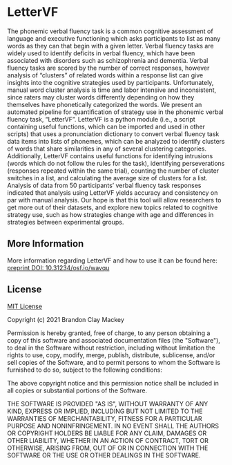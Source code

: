 # LetterVF
The phonemic verbal fluency task is a common cognitive assessment of language and executive functioning which asks participants to list as many words as they can that begin with a given letter. Verbal fluency tasks are widely used to identify deficits in verbal fluency, which have been associated with disorders such as schizophrenia and dementia. Verbal fluency tasks are scored by the number of correct responses, however analysis of “clusters” of related words within a response list can give insights into the cognitive strategies used by participants. Unfortunately, manual word cluster analysis is time and labor intensive and inconsistent, since raters may cluster words differently depending on how they themselves have phonetically categorized the words. We present an automated pipeline for quantification of strategy use in the phonemic verbal fluency task, “LetterVF”.  LetterVF is a python module (i.e., a script containing useful functions, which can be imported and used in other scripts) that uses a pronunciation dictionary to convert verbal fluency task data items into lists of phonemes, which can be analyzed to identify clusters of words that share similarities in any of several clustering categories. Additionally, LetterVF contains useful functions for identifying intrusions (words which do not follow the rules for the task), identifying perseverations (responses repeated within the same trial), counting the number of cluster switches in a list, and calculating the average size of clusters for a list. Analysis of data from 50 participants’ verbal fluency task responses indicated that analysis using LetterVF yields accuracy and consistency on par with manual analysis. Our hope is that this tool will allow researchers to get more out of their datasets, and explore new topics related to cognitive strategy use, such as how strategies change with age and differences in strategies between experimental groups.

## More Information
More information regarding LetterVF and how to use it can be found here:
[preprint DOI: 10.31234/osf.io/wavqu](10.31234/osf.io/wavqu)

## License
[MIT License](https://choosealicense.com/licenses/mit/)

Copyright (c) 2021 Brandon Clay Mackey

Permission is hereby granted, free of charge, to any person obtaining a copy
of this software and associated documentation files (the "Software"), to deal
in the Software without restriction, including without limitation the rights
to use, copy, modify, merge, publish, distribute, sublicense, and/or sell
copies of the Software, and to permit persons to whom the Software is
furnished to do so, subject to the following conditions:

The above copyright notice and this permission notice shall be included in all
copies or substantial portions of the Software.

THE SOFTWARE IS PROVIDED "AS IS", WITHOUT WARRANTY OF ANY KIND, EXPRESS OR
IMPLIED, INCLUDING BUT NOT LIMITED TO THE WARRANTIES OF MERCHANTABILITY,
FITNESS FOR A PARTICULAR PURPOSE AND NONINFRINGEMENT. IN NO EVENT SHALL THE
AUTHORS OR COPYRIGHT HOLDERS BE LIABLE FOR ANY CLAIM, DAMAGES OR OTHER
LIABILITY, WHETHER IN AN ACTION OF CONTRACT, TORT OR OTHERWISE, ARISING FROM,
OUT OF OR IN CONNECTION WITH THE SOFTWARE OR THE USE OR OTHER DEALINGS IN THE
SOFTWARE.
